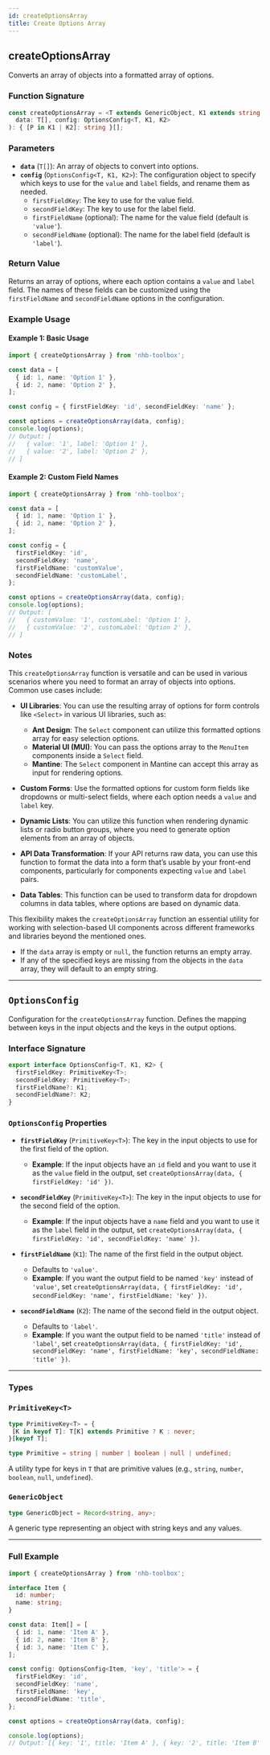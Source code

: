 ```yaml
---
id: createOptionsArray
title: Create Options Array
---
```


## createOptionsArray

Converts an array of objects into a formatted array of options.

### Function Signature

```typescript
const createOptionsArray = <T extends GenericObject, K1 extends string = 'value', K2 extends string = 'label'>(
  data: T[], config: OptionsConfig<T, K1, K2>
): { [P in K1 | K2]: string }[];
```

### Parameters

- **`data`** (`T[]`): An array of objects to convert into options.
- **`config`** (`OptionsConfig<T, K1, K2>`): The configuration object to specify which keys to use for the `value` and `label` fields, and rename them as needed.
  - `firstFieldKey`: The key to use for the value field.
  - `secondFieldKey`: The key to use for the label field.
  - `firstFieldName` (optional): The name for the value field (default is `'value'`).
  - `secondFieldName` (optional): The name for the label field (default is `'label'`).

### Return Value

Returns an array of options, where each option contains a `value` and `label` field. The names of these fields can be customized using the `firstFieldName` and `secondFieldName` options in the configuration.

### Example Usage

#### Example 1: Basic Usage

```typescript
import { createOptionsArray } from 'nhb-toolbox';

const data = [
  { id: 1, name: 'Option 1' },
  { id: 2, name: 'Option 2' },
];

const config = { firstFieldKey: 'id', secondFieldKey: 'name' };

const options = createOptionsArray(data, config);
console.log(options);
// Output: [
//   { value: '1', label: 'Option 1' },
//   { value: '2', label: 'Option 2' },
// ]
```

#### Example 2: Custom Field Names

```typescript
import { createOptionsArray } from 'nhb-toolbox';

const data = [
  { id: 1, name: 'Option 1' },
  { id: 2, name: 'Option 2' },
];

const config = {
  firstFieldKey: 'id',
  secondFieldKey: 'name',
  firstFieldName: 'customValue',
  secondFieldName: 'customLabel',
};

const options = createOptionsArray(data, config);
console.log(options);
// Output: [
//   { customValue: '1', customLabel: 'Option 1' },
//   { customValue: '2', customLabel: 'Option 2' },
// ]
```

### Notes

This `createOptionsArray` function is versatile and can be used in various scenarios where you need to format an array of objects into options. Common use cases include:

- **UI Libraries**: You can use the resulting array of options for form controls like `<Select>` in various UI libraries, such as:
  - **Ant Design**: The `Select` component can utilize this formatted options array for easy selection options.
  - **Material UI (MUI)**: You can pass the options array to the `MenuItem` components inside a `Select` field.
  - **Mantine**: The `Select` component in Mantine can accept this array as input for rendering options.

- **Custom Forms**: Use the formatted options for custom form fields like dropdowns or multi-select fields, where each option needs a `value` and `label` key.

- **Dynamic Lists**: You can utilize this function when rendering dynamic lists or radio button groups, where you need to generate option elements from an array of objects.

- **API Data Transformation**: If your API returns raw data, you can use this function to format the data into a form that’s usable by your front-end components, particularly for components expecting `value` and `label` pairs.

- **Data Tables**: This function can be used to transform data for dropdown columns in data tables, where options are based on dynamic data.

This flexibility makes the `createOptionsArray` function an essential utility for working with selection-based UI components across different frameworks and libraries beyond the mentioned ones.

- If the `data` array is empty or `null`, the function returns an empty array.
- If any of the specified keys are missing from the objects in the `data` array, they will default to an empty string.

---

## `OptionsConfig`

Configuration for the `createOptionsArray` function. Defines the mapping between keys in the input objects and the keys in the output options.

### Interface Signature

```typescript
export interface OptionsConfig<T, K1, K2> {
  firstFieldKey: PrimitiveKey<T>;
  secondFieldKey: PrimitiveKey<T>;
  firstFieldName?: K1;
  secondFieldName?: K2;
}
```

### `OptionsConfig` Properties

- **`firstFieldKey`** (`PrimitiveKey<T>`): The key in the input objects to use for the first field of the option.
  - **Example**: If the input objects have an `id` field and you want to use it as the `value` field in the output, set `createOptionsArray(data, { firstFieldKey: 'id' })`.

- **`secondFieldKey`** (`PrimitiveKey<T>`): The key in the input objects to use for the second field of the option.
  - **Example**: If the input objects have a `name` field and you want to use it as the `label` field in the output, set `createOptionsArray(data, { firstFieldKey: 'id', secondFieldKey: 'name' })`.

- **`firstFieldName`** (`K1`): The name of the first field in the output object.
  - Defaults to `'value'`.
  - **Example**: If you want the output field to be named `'key'` instead of `'value'`, set `createOptionsArray(data, { firstFieldKey: 'id', secondFieldKey: 'name', firstFieldName: 'key' })`.

- **`secondFieldName`** (`K2`): The name of the second field in the output object.
  - Defaults to `'label'`.
  - **Example**: If you want the output field to be named `'title'` instead of `'label'`, set `createOptionsArray(data, { firstFieldKey: 'id', secondFieldKey: 'name', firstFieldName: 'key', secondFieldName: 'title' })`.

---

### Types

### `PrimitiveKey<T>`

```typescript
type PrimitiveKey<T> = {
 [K in keyof T]: T[K] extends Primitive ? K : never;
}[keyof T];

type Primitive = string | number | boolean | null | undefined;
```

A utility type for keys in `T` that are primitive values (e.g., `string`, `number`, `boolean`, `null`, `undefined`).

### `GenericObject`

```typescript
type GenericObject = Record<string, any>;
```

A generic type representing an object with string keys and any values.

---

### Full Example

```typescript
import { createOptionsArray } from 'nhb-toolbox';

interface Item {
  id: number;
  name: string;
}

const data: Item[] = [
  { id: 1, name: 'Item A' },
  { id: 2, name: 'Item B' },
  { id: 3, name: 'Item C' },
];

const config: OptionsConfig<Item, 'key', 'title'> = {
  firstFieldKey: 'id',
  secondFieldKey: 'name',
  firstFieldName: 'key',
  secondFieldName: 'title',
};

const options = createOptionsArray(data, config);

console.log(options);
// Output: [{ key: '1', title: 'Item A' }, { key: '2', title: 'Item B' }, { key: '3', title: 'Item C' }]
```
